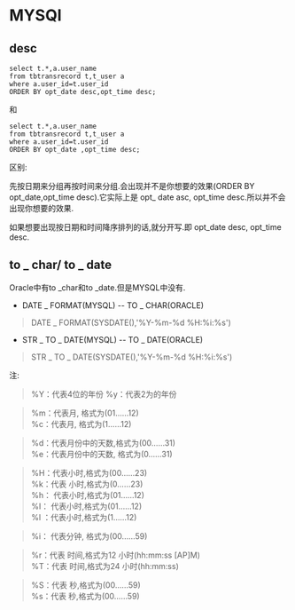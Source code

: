 # MYSQl #
## desc ##
    select t.*,a.user_name 
    from tbtransrecord t,t_user a 
    where a.user_id=t.user_id  
    ORDER BY opt_date desc,opt_time desc;
和

    select t.*,a.user_name 
    from tbtransrecord t,t_user a 
    where a.user_id=t.user_id  
    ORDER BY opt_date ,opt_time desc;

区别:

先按日期来分组再按时间来分组.会出现并不是你想要的效果(ORDER BY opt_date,opt_time desc).它实际上是 opt_ date asc, opt_time desc.所以并不会出现你想要的效果.

如果想要出现按日期和时间降序排列的话,就分开写.即 opt_date desc, opt_time desc.
## to _ char/ to _ date ##
Oracle中有to _char和to _date.但是MYSQL中没有.

+ DATE _ FORMAT(MYSQL) -- TO _ CHAR(ORACLE)

> DATE _ FORMAT(SYSDATE(),'%Y-%m-%d %H:%i:%s')

+ STR _ TO _ DATE(MYSQL) -- TO _ DATE(ORACLE)

> STR _ TO _ DATE(SYSDATE(),'%Y-%m-%d %H:%i:%s')
> 
注: 
> %Y：代表4位的年份 
> %y：代表2为的年份
 
> %m：代表月, 格式为(01……12)  
> %c：代表月, 格式为(1……12)
 
> %d：代表月份中的天数,格式为(00……31)  
> %e：代表月份中的天数, 格式为(0……31) 
 
> %H：代表小时,格式为(00……23)  
> %k：代表 小时,格式为(0……23)  
> %h： 代表小时,格式为(01……12)  
> %I： 代表小时,格式为(01……12)  
> %l ：代表小时,格式为(1……12)
  
> %i： 代表分钟, 格式为(00……59) 

> %r：代表 时间,格式为12 小时(hh:mm:ss [AP]M)  
> %T：代表 时间,格式为24 小时(hh:mm:ss) 

> %S：代表 秒,格式为(00……59)  
> %s：代表 秒,格式为(00……59) 
